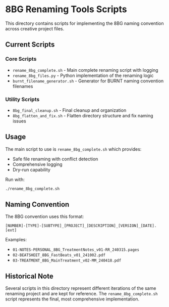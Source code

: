 # 8BG Renaming Tools Scripts

This directory contains scripts for implementing the 8BG naming convention across creative project files.

## Current Scripts

### Core Scripts
- `rename_8bg_complete.sh` - Main complete renaming script with logging
- `rename_8bg_files.py` - Python implementation of the renaming logic
- `burnt_filename_generator.sh` - Generator for BURNT naming convention filenames

### Utility Scripts  
- `8bg_final_cleanup.sh` - Final cleanup and organization
- `8bg_flatten_and_fix.sh` - Flatten directory structure and fix naming issues

## Usage

The main script to use is `rename_8bg_complete.sh` which provides:
- Safe file renaming with conflict detection
- Comprehensive logging
- Dry-run capability

Run with:
```bash
./rename_8bg_complete.sh
```

## Naming Convention

The 8BG convention uses this format:
```
[NUMBER]-[TYPE]-[SUBTYPE]_[PROJECT]_[DESCRIPTION]_[VERSION]_[DATE].[ext]
```

Examples:
- `01-NOTES-PERSONAL_8BG_TreatmentNotes_v01-RR_240315.pages`
- `02-BEATSHEET_8BG_FastBeats_v01_241002.pdf`
- `03-TREATMENT_8BG_MainTreatment_v02-MM_240418.pdf`

## Historical Note

Several scripts in this directory represent different iterations of the same renaming project and are kept for reference. The `rename_8bg_complete.sh` script represents the final, most comprehensive implementation.